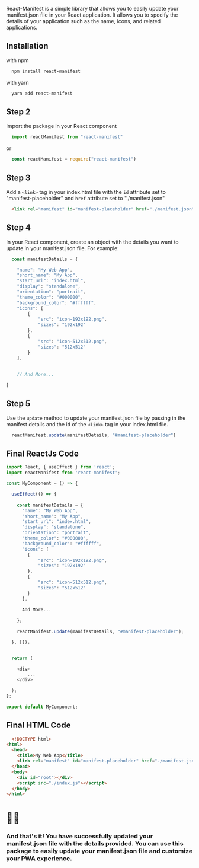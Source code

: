 
 React-Manifest is a simple library that allows you to easily update your manifest.json file in your React application. It allows you to specify the details of your application such as the name, icons, and related applications.



## Installation

with npm

```bash
  npm install react-manifest

```

with yarn

```bash
  yarn add react-manifest

```

## Step 2
Import the package in your React component

```javascript
  import reactManifest from "react-manifest"

```
or

```javascript
  const reactManifest = require("react-manifest")

```
## Step 3

Add a `<link>` tag in your index.html file with the `id` attribute set to "manifest-placeholder" and `href` attribute set to "./manifest.json"

```html
  <link rel="manifest" id="manifest-placeholder" href="./manifest.json"  />

```

## Step 4

In your React component, create an object with the details you want to update in your manifest.json file. For example:

```javascript
  const manifestDetails = {

    "name": "My Web App",
    "short_name": "My App",
    "start_url": "index.html",
    "display": "standalone",
    "orientation": "portrait",
    "theme_color": "#000000",
    "background_color": "#ffffff",
    "icons": [
        {
            "src": "icon-192x192.png",
            "sizes": "192x192"
        },
        {
            "src": "icon-512x512.png",
            "sizes": "512x512"
        }
    ],
    
    
    // And More...

}


```

## Step 5

Use the `update` method to update your manifest.json file by passing in the manifest details and the id of the `<link>` tag in your index.html file.

```javascript
  reactManifest.update(manifestDetails, "#manifest-placeholder")
```

## Final ReactJs Code

```javascript
import React, { useEffect } from 'react';
import reactManifest from 'react-manifest';

const MyComponent = () => {

  useEffect(() => {
      
    const manifestDetails = {
      "name": "My Web App",
      "short_name": "My App",
      "start_url": "index.html",
      "display": "standalone",
      "orientation": "portrait",
      "theme_color": "#000000",
      "background_color": "#ffffff",
      "icons": [
        {
            "src": "icon-192x192.png",
            "sizes": "192x192"
        },
        {
            "src": "icon-512x512.png",
            "sizes": "512x512"
        }
      ],
      
      And More...

    };
  
    reactManifest.update(manifestDetails, "#manifest-placeholder");

  }, []); 


  return (

    <div>
        ...
    </div>

  );
};

export default MyComponent;

```

## Final HTML Code

```html
  <!DOCTYPE html>
<html>
  <head>
    <title>My Web App</title>
    <link rel="manifest" id="manifest-placeholder" href="./manifest.json"  />
  </head>
  <body>
    <div id="root"></div>
    <script src="./index.js"></script>
  </body>
</html>

```

# 💖✨ 
### And that's it! You have successfully updated your manifest.json file with the details provided. You can use this package to easily update your manifest.json file and customize your PWA experience.